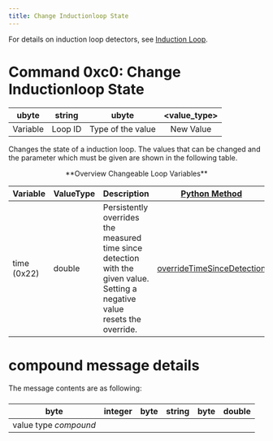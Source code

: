 ```yaml
---
title: Change Inductionloop State
---
```

For details on induction loop detectors, see [Induction Loop](../Simulation/Output/Induction_Loops_Detectors_%28E1%29.md).

# Command 0xc0: Change Inductionloop State

|  ubyte   |    string     |       ubyte       | <value_type\> |
| :------: | :-----------: | :---------------: | :-----------: |
| Variable |    Loop ID    | Type of the value |   New Value   |

Changes the state of a induction loop. The values that can be changed and the parameter which must be given are shown in the following table.

<center>
**Overview Changeable Loop Variables**
</center>

| Variable | ValueType | Description | [Python Method](../TraCI/Interfacing_TraCI_from_Python.md) |
|---------------------------|----------------------------------------------------------------|--------------------------------------------------------------------------------------------------------------------------------------------------------------------|---------------------|
| time (0x22) | double | Persistently overrides the measured time since detection with the given value. Setting a negative value resets the override.  | [overrideTimeSinceDetection](https://sumo.dlr.de/pydoc/traci._inductionloop.html#InductionLoopDomain-overrideTimeSinceDetection) |

# compound message details

The message contents are as following:

###

|         byte          |        integer         |        byte         | string  |        byte         |       double        |
| :-------------------: | :--------------------: | :-----------------: | :-----: | :-----------------: | :-----------------: |
| value type *compound* |  |  |  | |  |
